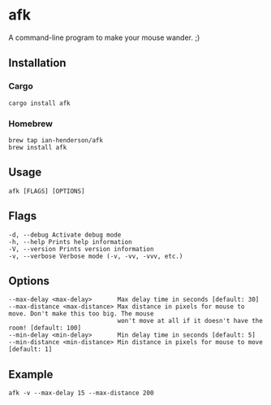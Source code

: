 # afk

A command-line program to make your mouse wander. ;)

## Installation

### Cargo

    cargo install afk

### Homebrew

    brew tap ian-henderson/afk
    brew install afk

## Usage

    afk [FLAGS] [OPTIONS]

## Flags

    -d, --debug Activate debug mode
    -h, --help Prints help information
    -V, --version Prints version information
    -v, --verbose Verbose mode (-v, -vv, -vvv, etc.)

## Options

    --max-delay <max-delay>       Max delay time in seconds [default: 30]
    --max-distance <max-distance> Max distance in pixels for mouse to move. Don't make this too big. The mouse
                                  won't move at all if it doesn't have the room! [default: 100]
    --min-delay <min-delay>       Min delay time in seconds [default: 5]
    --min-distance <min-distance> Min distance in pixels for mouse to move [default: 1]

## Example

    afk -v --max-delay 15 --max-distance 200
